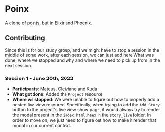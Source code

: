 # Poinx

A clone of points, but in Elixir and Phoenix.

## Contributing

Since this is for our study group, and we might have to stop a session in the middle of some work, after each session, we can just add here
What was done, where we stopped and why and where we need to pick up from in the next session.

### Session 1 - June 20th, 2022
- **Participants**: Mateus, Cleiviane and Kuda
- **What got done**: Added the `Project` resource
- **Where we stopped**: We were unable to figure out how to properly add a nested live view resource. Specifically, when trying to add the `Add Story` button to the project's live view show page, it would always try to render the modal present in the `index.html.heex` in the `story_live` folder. In order to move on, we just need to figure out how to make it render that modal in our current context.
